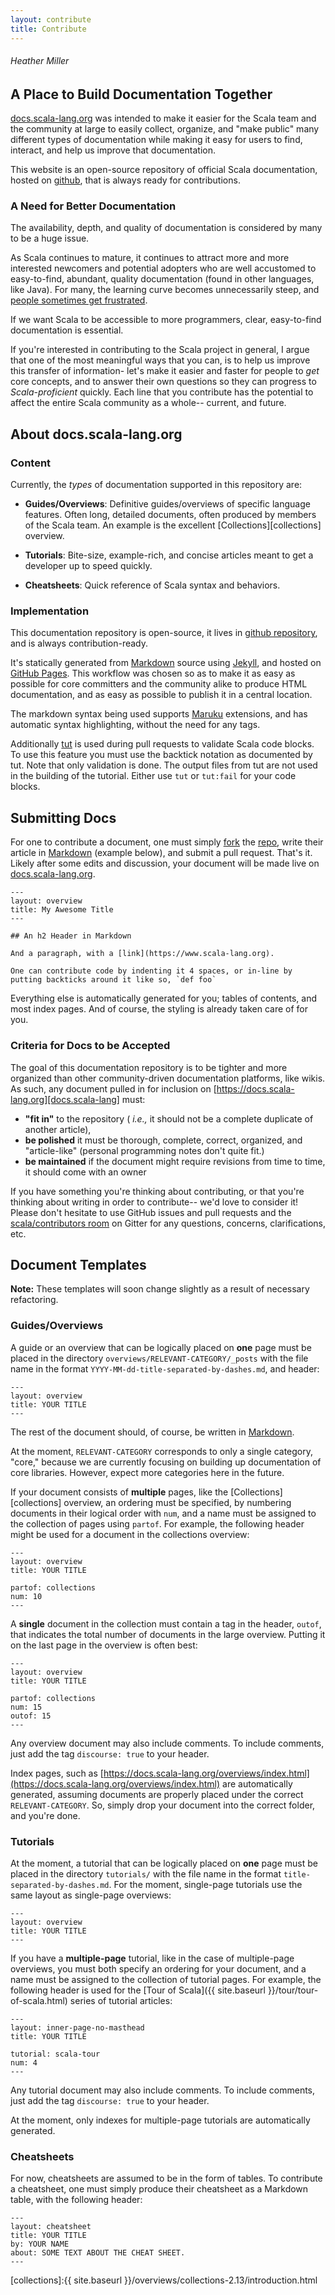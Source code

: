 ```yaml
---
layout: contribute
title: Contribute
---
```


###### Heather Miller

## A Place to Build Documentation Together

[docs.scala-lang.org][docs.scala-lang] was intended to make it easier for the Scala team and the community at large to easily collect, organize, and "make public" many different types of documentation while making it easy for users to find, interact, and help us improve that documentation.

This website is an open-source repository of official Scala documentation, hosted on [github][github], that is always ready for contributions.

### A Need for Better Documentation

The availability, depth, and quality of documentation is considered by many to be a huge issue.

As Scala continues to mature, it continues to attract more and more interested newcomers and potential adopters who are well accustomed to easy-to-find, abundant, quality documentation (found in other languages, like Java). For many, the learning curve becomes unnecessarily steep, and [people sometimes get frustrated](https://groups.google.com/group/scala-user/browse_thread/thread/29996782cb8428cd/5ade8462ba30b177).

If we want Scala to be accessible to more programmers, clear, easy-to-find documentation is essential.

If you're interested in contributing to the Scala project in general, I argue that one of the most meaningful ways that you can, is to help us improve this transfer of information- let's make it easier and faster for people to _get_ core concepts, and to answer their own questions so they can progress to _Scala-proficient_ quickly. Each line that you contribute has the potential to affect the entire Scala community as a whole-- current, and future.

## About docs.scala-lang.org

### Content

Currently, the _types_ of documentation supported in this repository are:

- **Guides/Overviews**: Definitive guides/overviews of specific language features. Often long, detailed documents, often produced by members of the Scala team. An example is the excellent [Collections][collections] overview.

- **Tutorials**: Bite-size, example-rich, and concise articles meant to get a developer up to speed quickly.
- **Cheatsheets**: Quick reference of Scala syntax and behaviors.

### Implementation

This documentation repository is open-source, it lives in [github repository][github], and is always contribution-ready.

It's statically generated from [Markdown][markdown-wiki] source using [Jekyll](https://github.com/mojombo/jekyll), and hosted on [GitHub Pages](https://pages.github.com/). This workflow was chosen so as to make it as easy as possible for core committers and the community alike to produce HTML documentation, and as easy as possible to publish it in a central location.

The markdown syntax being used supports [Maruku](https://github.com/bhollis/maruku) extensions, and has automatic syntax highlighting, without the need for any tags.

Additionally [tut](https://github.com/tpolecat/tut) is used during pull requests to validate Scala code blocks. To use this feature you must use the backtick notation as documented by tut. Note that only validation is done. The output files from tut are not used in the building of the tutorial. Either use `tut` or `tut:fail` for your code blocks.

## Submitting Docs

For one to contribute a document, one must simply
[fork](https://help.github.com/articles/fork-a-repo/) the
[repo][github], write their article in
[Markdown](https://daringfireball.net/projects/markdown/syntax) (example below), and submit a pull request. That's it. Likely after some edits and discussion, your document will be made live on [docs.scala-lang.org][docs.scala-lang].

    ---
    layout: overview
    title: My Awesome Title
    ---

    ## An h2 Header in Markdown

    And a paragraph, with a [link](https://www.scala-lang.org).

	One can contribute code by indenting it 4 spaces, or in-line by putting backticks around it like so, `def foo`

Everything else is automatically generated for you; tables of contents, and most index pages. And of course, the styling is already taken care of for you.

### Criteria for Docs to be Accepted

The goal of this documentation repository is to be tighter and more organized than other community-driven documentation platforms, like wikis. As such, any document pulled in for inclusion on [https://docs.scala-lang.org][docs.scala-lang] must:

- **"fit in"** to the repository ( _i.e.,_ it should not be a complete duplicate of another article),
- **be polished** it must be thorough, complete, correct, organized, and "article-like" (personal programming notes don't quite fit.)
- **be maintained** if the document might require revisions from time to time, it should come with an owner

If you have something you're thinking about contributing, or that you're thinking about writing in order to contribute-- we'd love to consider it! Please don't hesitate to use GitHub issues and pull requests and the [scala/contributors room](https://gitter.im/scala/contributors) on Gitter for any questions, concerns, clarifications, etc.

## Document Templates

<div class="alert-message info">
  <p><strong>Note:</strong> These templates will soon change slightly as a result of necessary refactoring.</p>
</div>

### Guides/Overviews

A guide or an overview that can be logically placed on **one** page must be placed in the directory `overviews/RELEVANT-CATEGORY/_posts` with the file name in the format `YYYY-MM-dd-title-separated-by-dashes.md`, and header:

    ---
    layout: overview
    title: YOUR TITLE
    ---

The rest of the document should, of course, be written in [Markdown][markdown-wiki].

At the moment, `RELEVANT-CATEGORY` corresponds to only a single category, "core," because we are currently focusing on building up documentation of core libraries. However, expect more categories here in the future.

If your document consists of **multiple** pages, like the [Collections][collections] overview, an ordering must be specified, by numbering documents in their logical order with `num`, and a name must be assigned to the collection of pages using `partof`. For example, the following header might be used for a document in the collections overview:

    ---
    layout: overview
    title: YOUR TITLE

    partof: collections
    num: 10
    ---

A **single** document in the collection must contain a tag in the header, `outof`, that indicates the total number of documents in the large overview. Putting it on the last page in the overview is often best:

    ---
    layout: overview
    title: YOUR TITLE

    partof: collections
    num: 15
    outof: 15
    ---

Any overview document may also include comments. To include comments, just add the tag `discourse: true` to your header.

Index pages, such as [https://docs.scala-lang.org/overviews/index.html](https://docs.scala-lang.org/overviews/index.html) are automatically generated, assuming documents are properly placed under the correct `RELEVANT-CATEGORY`. So, simply drop your document into the correct folder, and you're done.

### Tutorials

At the moment, a tutorial that can be logically placed on **one** page must be placed in the directory `tutorials/` with the file name in the format `title-separated-by-dashes.md`. For the moment, single-page tutorials use the same layout as single-page overviews:

    ---
    layout: overview
    title: YOUR TITLE
    ---

If you have a **multiple-page** tutorial, like in the case of multiple-page overviews, you must both specify an ordering for your document, and a name must be assigned to the collection of tutorial pages. For example, the following header is used for the [Tour of Scala]({{ site.baseurl }}/tour/tour-of-scala.html) series of tutorial articles:

    ---
    layout: inner-page-no-masthead
    title: YOUR TITLE

    tutorial: scala-tour
    num: 4
    ---

Any tutorial document may also include comments. To include comments, just add the tag `discourse: true` to your header.

At the moment, only indexes for multiple-page tutorials are automatically generated.

### Cheatsheets

For now, cheatsheets are assumed to be in the form of tables. To contribute a cheatsheet, one must simply produce their cheatsheet as a Markdown table, with the following header:

    ---
    layout: cheatsheet
    title: YOUR TITLE
    by: YOUR NAME
    about: SOME TEXT ABOUT THE CHEAT SHEET.
    ---

[github]:https://github.com/scala/docs.scala-lang

[collections]:{{ site.baseurl }}/overviews/collections-2.13/introduction.html

[docs.scala-lang]:https://docs.scala-lang.org

[markdown-wiki]:https://en.wikipedia.org/wiki/Markdown
